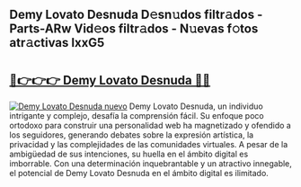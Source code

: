 ## Demy Lovato Desnuda D𝚎sn𝚞dos filtr𝚊dos - Parts-ARw Vid𝚎os filtr𝚊dos - N𝚞evas f𝚘tos atr𝚊ctivas lxxG5

# <h2><a href="http://mb1721.tromn.icu/?c=Demy+Lovato+Desnuda">🔗👉👉👉 Demy Lovato Desnuda 🔗🔗</a></h2>

[![Demy Lovato Desnuda nuevo](https://i.imgur.com/pEAQMta.gif)](http://mb1721.tromn.icu/?c=Demy+Lovato+Desnuda)
Demy Lovato Desnuda, un individuo intrigante y complejo, desafía la comprensión fácil. Su enfoque poco ortodoxo para construir una personalidad web ha magnetizado y ofendido a los seguidores, generando debates sobre la expresión artística, la privacidad y las complejidades de las comunidades virtuales. A pesar de la ambigüedad de sus intenciones, su huella en el ámbito digital es imborrable. Con una determinación inquebrantable y un atractivo innegable, el potencial de Demy Lovato Desnuda en el ámbito digital es ilimitado.
